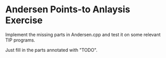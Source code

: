 # Andersen Points-to Anlaysis Exercise

Implement the missing parts in Andersen.cpp and test it on some relevant TIP programs.

Just fill in the parts annotated with "TODO".
